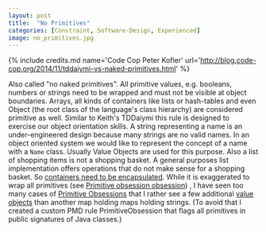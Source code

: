 ```yaml
---
layout: post
title:  "No Primitives"
categories: [Constraint, Software-Design, Experienced]
image: no_primitives.jpg
---
```


{% include credits.md name='Code Cop Peter Kofler' url='http://blog.code-cop.org/2014/11/tddaiymi-vs-naked-primitives.html' %}

Also called "no naked primitives". All primitive values,
e.g. booleans, numbers or strings need to be wrapped and must not be
visible at object boundaries. Arrays, all kinds of containers like lists
or hash-tables and even Object (the root class of the language's class
hierarchy) are considered primitive as well. Similar to Keith's TDDaiymi
this rule is designed to exercise our object orientation skills. A
string representing a name is an under-engineered design because many
strings are no valid names. In an object oriented system we would like
to represent the concept of a name with a `Name` class. Usually Value
Objects are used for this purpose. Also a list of shopping items is not
a shopping basket. A general purposes list implementation offers
operations that do not make sense for a shopping basket. So [containers
need to be encapsulated](http://wiki.c2.com/?PrimitiveObsession). While
it is exaggerated to wrap all primitives
(see [Primitive obsession obsession](http://blog.thecodewhisperer.com/permalink/primitive-obsession-obsession/))
, I have seen too many cases of
[Primitive Obsessions](http://wiki.c2.com/?PrimitiveObsession) that I
rather see a few additional
[value objects](https://sourcemaking.com/refactoring/encapsulate-collection)
than another map holding maps holding strings. (To avoid that I created
a custom PMD rule PrimitiveObsession that flags all primitives in public
signatures of Java classes.)